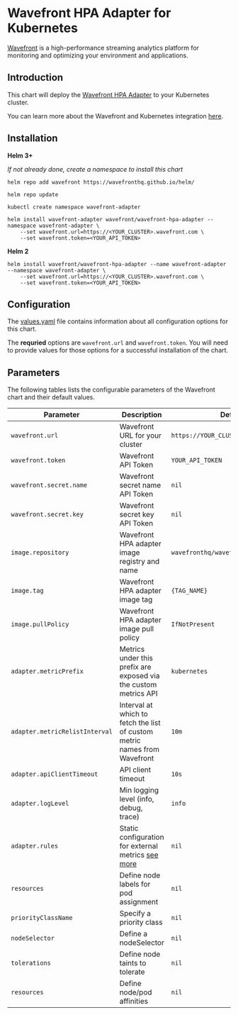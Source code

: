 # Wavefront HPA Adapter for Kubernetes

[Wavefront](https://wavefront.com) is a high-performance streaming analytics platform for monitoring and optimizing your environment and applications.

## Introduction

This chart will deploy the [Wavefront HPA Adapter](https://github.com/wavefrontHQ/wavefront-kubernetes-adapter) to your Kubernetes cluster.

You can learn more about the Wavefront and Kubernetes integration [here](https://docs.wavefront.com/wavefront_kubernetes.html).

## Installation

**Helm 3+**

_If not already done, create a namespace to install this chart_
```
helm repo add wavefront https://wavefronthq.github.io/helm/

helm repo update

kubectl create namespace wavefront-adapter

helm install wavefront-adapter wavefront/wavefront-hpa-adapter --namespace wavefront-adapter \
    --set wavefront.url=https://<YOUR_CLUSTER>.wavefront.com \
    --set wavefront.token=<YOUR_API_TOKEN>
```

**Helm 2**
```
helm install wavefront/wavefront-hpa-adapter --name wavefront-adapter --namespace wavefront-adapter \
    --set wavefront.url=https://<YOUR_CLUSTER>.wavefront.com \
    --set wavefront.token=<YOUR_API_TOKEN>
```

## Configuration

The [values.yaml](./values.yaml) file contains information about all configuration
options for this chart.

The **requried** options are `wavefront.url` and `wavefront.token`.
You will need to provide values for those options for a successful installation of the chart.

## Parameters

The following tables lists the configurable parameters of the Wavefront chart and their default values.

| Parameter | Description | Default |
| --- | --- | --- |
| `wavefront.url` | Wavefront URL for your cluster | `https://YOUR_CLUSTER.wavefront.com` |
| `wavefront.token` | Wavefront API Token | `YOUR_API_TOKEN` |
| `wavefront.secret.name` | Wavefront secret name API Token | `nil` |
| `wavefront.secret.key` | Wavefront secret key API Token | `nil` |
| `image.repository` | Wavefront HPA adapter image registry and name | `wavefronthq/wavefront-hpa-adapter` |
| `image.tag` | Wavefront HPA adapter image tag | `{TAG_NAME}` |
| `image.pullPolicy` | Wavefront HPA adapter image pull policy | `IfNotPresent` |
| `adapter.metricPrefix` | Metrics under this prefix are exposed via the custom metrics API | `kubernetes` |
| `adapter.metricRelistInterval` | Interval at which to fetch the list of custom metric names from Wavefront | `10m` |
| `adapter.apiClientTimeout` | API client timeout | `10s` |
| `adapter.logLevel` | Min logging level (info, debug, trace) | `info` |
| `adapter.rules` | Static configuration for external metrics [see more](https://github.com/wavefrontHQ/wavefront-kubernetes-adapter/blob/master/docs/introduction.md#static-configuration-file) | `nil` |
| `resources` | Define node labels for pod assignment | `nil` |
| `priorityClassName` | Specify a priority class | `nil` |
| `nodeSelector` | Define a nodeSelector | `nil` |
| `tolerations` | Define node taints to tolerate | `nil` |
| `resources` | Define node/pod affinities | `nil` |
